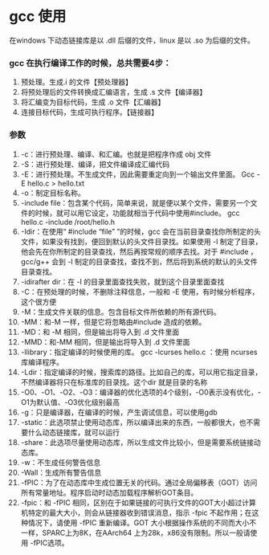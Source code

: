 # gcc 使用

在windows 下动态链接库是以 .dll 后缀的文件，linux 是以 .so 为后缀的文件。

### gcc 在执行编译工作的时候，总共需要4步：

1. 预处理。生成.i 的文件【预处理器】
2. 将预处理后的文件转换成汇编语言，生成 .s 文件【编译器】
3. 将汇编变为目标代码，生成 .o 文件【汇编器】
4. 连接目标代码，生成可执行程序。【链接器】

### 参数

1. -c：进行预处理、编译、和汇编。也就是把程序作成 obj 文件
2. -S：进行预处理、编译，把文件编译成汇编代码
3. -E：进行预处理。不生成文件，因此需要重定向到一个输出文件里面。 Gcc -E hello.c > hello.txt
4. -o：制定目标名称。
5. -include file：包含某个代码，简单来说，就是便以某个文件，需要另一个文件的时候，就可以用它设定，功能就相当于代码中使用#include<filename>。 gcc hello.c -include /root/hello.h
6. -Idir：在使用“ #include “file” ”的时候，gcc 会在当前目录查找你所制定的头文件，如果没有找到，便回到默认的头文件目录找。如果使用 -I 制定了目录，他会先在你所制定的目录查找，然后再按常规的顺序去找。对于 #include<file> ，gcc/g++ 会到 -I 制定的目录查找，查找不到，然后将到系统的默认的头文件目录查找。
7. -idirafter dir：在 -I 的目录里面查找失败，就到这个目录里面查找
8. -C：在预处理的时候，不删除注释信息，一般和 -E 使用，有时候分析程序，这个很方便
9. -M：生成文件关联的信息。包含目标文件所依赖的所有源代码。
10. -MM：和-M 一样，但是它将忽略由#include<file> 造成的依赖。
11. -MD：和 -M 相同，但是输出将导入到 .d 文件里面
12. -MMD：和-MM 相同，但是输出将导入到 .d 文件里面
13. -llibrary：指定编译的时候使用的库。 gcc -lcurses hello.c ：使用 ncurses 库编译程序。
14. -Ldir：指定编译的时候，搜索库的路径。比如自己的库，可以用它指定目录，不然编译器将只在标准库的目录找。这个dir 就是目录的名称
15. -O0、-O1、-O2、-O3：编译器的优化选项的4个级别，-O0表示没有优化，-O1为默认值、-O3优化级别最高
16. -g：只是编译器，在编译的时候，产生调试信息，可以使用gdb
17. -static：此选项禁止使用动态库，所以编译出来的东西，一般都很大，也不需要什么动态链接库，就可以运行
18. -share：此选项尽量使用动态库，所以生成文件比较小，但是需要系统链接动态库。 
19. -w：不生成任何警告信息
20. -Wall：生成所有警告信息
21. -fPIC：为了在动态库中生成位置无关的代码。通过全局偏移表（GOT）访问所有常量地址。程序启动时动态加载程序解析GOT条目。
22. -fpic：和 -fPIC 相同，区别在于如果链接的可执行文件的GOT大小超过计算机特定的最大大小，则会从链接器收到错误消息，指示 -fpic 不起作用；在这种情况下，请使用 -fPIC 重新编译。GOT 大小根据操作系统的不同而大小不一样，SPARC上为8K，在AArch64 上为28k，x86没有限制。所以一般请使用 -fPIC选项。
